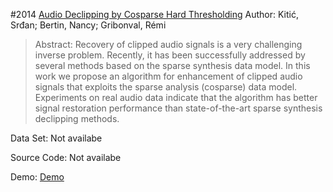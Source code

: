 #2014 [Audio Declipping by Cosparse Hard Thresholding](https://pdfs.semanticscholar.org/938f/24eb12c66bf4d8f81ddcbbecb9ce268e6b45.pdf?_ga=2.194532077.1935390015.1574141093-1556478679.1573971532)
Author: Kitić, Srđan; Bertin, Nancy; Gribonval, Rémi
>Abstract: Recovery of clipped audio signals is a very challenging inverse problem. Recently, it has been successfully addressed by several methods based on the sparse synthesis data model. In this work we propose an algorithm for enhancement of clipped audio signals that exploits the sparse analysis (cosparse) data model. Experiments on real audio data indicate that the algorithm has better signal restoration performance than state-of-the-art sparse synthesis declipping methods.

Data Set: Not availabe

Source Code: Not availabe

Demo: [Demo](https://spade.inria.fr/)

